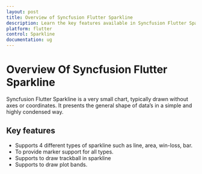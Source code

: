 ```yaml
---
layout: post
title: Overview of Syncfusion Flutter Sparkline
description: Learn the key features available in Syncfusion Flutter Sparline and overview about Syncfusion Flutter Sparkline
platform: flutter
control: Sparkline
documentation: ug
---
```


# Overview Of Syncfusion Flutter Sparkline

Syncfusion Flutter Sparkline is a very small chart, typically drawn without axes or coordinates. It presents the general shape of data’s in a simple and highly condensed way.

## Key features

* Supports 4 different types of sparkline such as line, area, win-loss, bar.
* To provide marker support for all types.
* Supports to draw trackball in sparkline
* Supports to draw plot bands.
